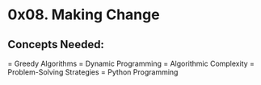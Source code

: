 # 0x08. Making Change

## Concepts Needed: 
= Greedy Algorithms
= Dynamic Programming
= Algorithmic Complexity
= Problem-Solving Strategies
= Python Programming